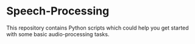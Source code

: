 # Speech-Processing
This repository contains Python scripts which could help you get started with some basic audio-processing tasks. 
